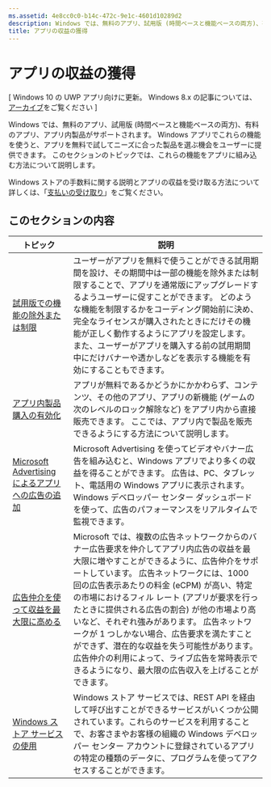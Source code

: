```yaml
---
ms.assetid: 4e8cc0c0-b14c-472c-9e1c-4601d10289d2
description: Windows では、無料のアプリ、試用版 (時間ベースと機能ベースの両方)、有料のアプリ、アプリ内製品がサポートされます。
title: アプリの収益の獲得
---
```


# アプリの収益の獲得


\[ Windows 10 の UWP アプリ向けに更新。 Windows 8.x の記事については、[アーカイブ](http://go.microsoft.com/fwlink/p/?linkid=619132)をご覧ください \]

Windows では、無料のアプリ、試用版 (時間ベースと機能ベースの両方)、有料のアプリ、アプリ内製品がサポートされます。 Windows アプリでこれらの機能を使うと、アプリを無料で試してニーズに合った製品を選ぶ機会をユーザーに提供できます。 このセクションのトピックでは、これらの機能をアプリに組み込む方法について説明します。

Windows ストアの手数料に関する説明とアプリの収益を受け取る方法について詳しくは、「[支払いの受け取り](https://msdn.microsoft.com/library/windows/apps/mt148536)」をご覧ください。

## このセクションの内容


| トピック                                                                                                       | 説明                 |
|-------------------------------------------------------------------------------------------------------------|-----------------------------|
| [試用版での機能の除外または制限](exclude-or-limit-features-in-a-trial-version-of-your-app.md) | ユーザーがアプリを無料で使うことができる試用期間を設け、その期間中は一部の機能を除外または制限することで、アプリを通常版にアップグレードするようユーザーに促すことができます。 どのような機能を制限するかをコーディング開始前に決め、完全なライセンスが購入されたときにだけその機能が正しく動作するようにアプリを設定します。 また、ユーザーがアプリを購入する前の試用期間中にだけバナーや透かしなどを表示する機能を有効にすることもできます。 |
| [アプリ内製品購入の有効化](enable-in-app-product-purchases.md)                                       | アプリが無料であるかどうかにかかわらず、コンテンツ、その他のアプリ、アプリの新機能 (ゲームの次のレベルのロック解除など) をアプリ内から直接販売できます。 ここでは、アプリ内で製品を販売できるようにする方法について説明します。    |
| [Microsoft Advertising によるアプリへの広告の追加](add-ads-to-apps-with-microsoft-advertising.md)      | Microsoft Advertising を使ってビデオやバナー広告を組み込むと、Windows アプリでより多くの収益を得ることができます。 広告は、PC、タブレット、電話用の Windows アプリに表示されます。 Windows デベロッパー センター ダッシュボードを使って、広告のパフォーマンスをリアルタイムで監視できます。   |
| [広告仲介を使って収益を最大限に高める](use-ad-mediation-to-maximize-revenue.md)                           | Microsoft では、複数の広告ネットワークからのバナー広告要求を仲介してアプリ内広告の収益を最大限に増やすことができるように、広告仲介をサポートしています。 広告ネットワークには、1000 回の広告表示あたりの料金 (eCPM) が高い、特定の市場におけるフィル レート (アプリが要求を行ったときに提供される広告の割合) が他の市場より高いなど、それぞれ強みがあります。 広告ネットワークが 1 つしかない場合、広告要求を満たすことができず、潜在的な収益を失う可能性があります。 広告仲介の利用によって、ライブ広告を常時表示できるようになり、最大限の広告収入を上げることができます。  |
| [Windows ストア サービスの使用](using-windows-store-services.md)                                    | Windows ストア サービスでは、REST API を経由して呼び出すことができるサービスがいくつか公開されています。これらのサービスを利用することで、お客さまやお客様の組織の Windows デベロッパー センター アカウントに登録されているアプリの特定の種類のデータに、プログラムを使ってアクセスすることができます。    |

 

 


<!--HONumber=Mar16_HO1-->


